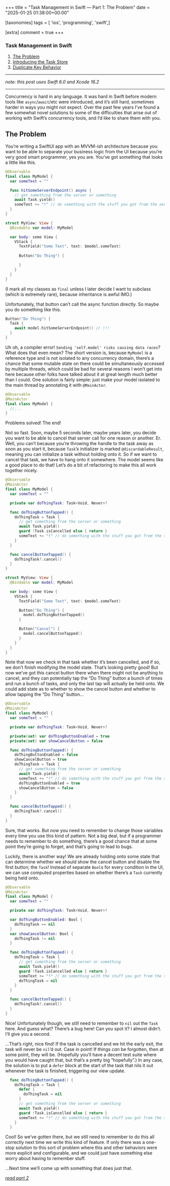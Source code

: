 +++
title = "Task Management in Swift — Part 1: The Problem"
date = "2025-01-25 01:38:00+00:00"

[taxonomies]
tags = [ 'ios', 'programming', 'swift',]

[extra]
comment = true
+++

### Task Management in Swift

1. [The Problem](/posts/task-management-in-swift-part-1-the-problem/)
2. [Introducing the Task Store](/posts/task-management-in-swift-part-2-introducing-the/)
3. [Duplicate Key Behavior](/posts/task-management-in-swift-part-3-duplicate-key/)

---

_note: this post uses Swift 6.0 and Xcode 16.2_

---

Concurrency is hard in any language. It was hard in Swift before modern tools like `async`/`await`/etc were introduced, and it’s still hard, sometimes harder in ways you might not expect. Over the past few years I’ve found a few somewhat novel solutions to some of the difficulties that arise out of working with Swift’s concurrency tools, and I’d like to share them with you.

## The Problem

You’re writing a SwiftUI app with an MVVM-ish architecture because you want to be able to separate your business logic from the UI because you’re very good smart programmer, yes you are. You’ve got something that looks a little like this.

```swift 
@Observable
final class MyModel {
  var someText = ""

  func hitSomeServerEndpoint() async {
    // get something from the server or something
    await Task.yield()
    someText += "!" // do something with the stuff you got from the server
  }
}

struct MyView: View {
  @Bindable var model: MyModel

  var body: some View {
    VStack {
      TextField("Some Text", text: $model.someText)
      
      Button("Do Thing") {

      }
    }
  }
}
```

(I mark all my classes as `final` unless I later decide I want to subclass (which is extremely rare), because inheritance is awful IMO.)

Unfortunately, that button can’t call the async function directly. So maybe you do something like this.

```swift
Button("Do Thing") {
  Task {
    await model.hitSomeServerEndpoint() // !!!
  }
}
```

Uh oh, a compiler error! `Sending 'self.model' risks causing data races`? What does that even mean? The short version is, because `MyModel` is a reference type and is not isolated to any concurrency domain, there’s a chance that some mutable state on there could be simultaneously accessed by multiple threads, which could be bad for several reasons I won’t get into here because other folks have talked about it at great length much better than I could. One solution is fairly simple: just make your model isolated to the main thread by annotating it with `@MainActor`.

```swift 
@Observable
@MainActor
final class MyModel {
  //...
}
```

Problems solved! The end!

Not so fast. Soon, maybe 5 seconds later, maybe years later, you decide you want to be able to cancel that server call for one reason or another. Er. Well, you can’t because you’re throwing the handle to the task away as soon as you start it, because `Task`’s initializer is marked `@discardableResult`, meaning you can initialize a task without holding onto it. So if we want to cancel that task, we have to hang onto it somewhere. The model seems like a good place to do that! Let’s do a bit of refactoring to make this all work together nicely.

```swift 
@Observable
@MainActor
final class MyModel {
  var someText = ""

  private var doThingTask: Task<Void, Never>?

  func doThingButtonTapped() {
    doThingTask = Task {
      // get something from the server or something
      await Task.yield()
      guard !Task.isCancelled else { return }
      someText += "!" // do something with the stuff you got from the server
    }
  }

  func cancelButtonTapped() {
    doThingTask?.cancel()
  }
}

struct MyView: View {
  @Bindable var model: MyModel

  var body: some View {
    VStack {
      TextField("Some Text", text: $model.someText)

      Button("Do Thing") {
        model.doThingButtonTapped()
      }

      Button("Cancel") {
        model.cancelButtonTapped()
      }
    }
  }
}
```

Note that now we check in that task whether it’s been cancelled, and if so, we don’t finish modifying the model state. That’s looking pretty good! But now we’ve got this cancel button there when there might not be anything to cancel, and they can potentially tap the “Do Thing” button a bunch of times and run a bunch of tasks, and only the last tap will actually be held onto. We could add state as to whether to show the cancel button and whether to allow tapping the “Do Thing” button…

```swift 
@Observable
@MainActor
final class MyModel {
  var someText = ""

  private var doThingTask: Task<Void, Never>?

  private(set) var doThingButtonEnabled = true
  private(set) var showCancelButton = false

  func doThingButtonTapped() {
    doThingButtonEnabled = false
    showCancelButton = true
    doThingTask = Task {
      // get something from the server or something
      await Task.yield()
      someText += "!" // do something with the stuff you got from the server
      doThingButtonEnabled = true
      showCancelButton = false
    }
  }

  func cancelButtonTapped() {
    doThingTask?.cancel()
  }
}
```

Sure, that works. But now you need to remember to change those variables every time you use this kind of pattern. Not a big deal, but if a programmer needs to remember to do something, there’s a good chance that at some point they’re going to forget, and that’s going to lead to bugs.

Luckily, there is another way! We are already holding onto some state that can determine whether we should show the cancel button and disable the first button; the `Task`! Instead of separate `Bool`s for every condition in the UI, we can use computed properties based on whether there’s a `Task` currently being held onto.

```swift 
@Observable
@MainActor
final class MyModel {
  var someText = ""

  private var doThingTask: Task<Void, Never>?

  var doThingButtonEnabled: Bool {
    doThingTask == nil
  }
  var showCancelButton: Bool {
    doThingTask != nil
  }

  func doThingButtonTapped() {
    doThingTask = Task {
      // get something from the server or something
      await Task.yield()
      guard !Task.isCancelled else { return }
      someText += "!" // do something with the stuff you got from the server
      doThingTask = nil
    }
  }

  func cancelButtonTapped() {
    doThingTask?.cancel()
  }
}
```

Nice! Unfortunately though, we _still_ need to remember to `nil` out the `Task` here. And guess what? There’s a bug here! Can you spot it? I almost didn’t. I’ll give you a second.

…That’s right, nice find! If the task is cancelled and we hit the early exit, the task will never be `nil`’d out. Case in point! If things _can_ be forgotten, then at some point, they will be. (Hopefully you’ll have a decent test suite where you would have caught that, but that’s a pretty big “hopefully”.) In any case, the solution is to put a `defer` block at the start of the task that nils it out whenever the task is finished, triggering our view update.

```swift 
  func doThingButtonTapped() {
    doThingTask = Task {
      defer {
        doThingTask = nil
      }
      // get something from the server or something
      await Task.yield()
      guard !Task.isCancelled else { return }
      someText += "!" // do something with the stuff you got from the server
    }
  }
```

Cool! So we’ve gotten there, but we still need to remember to do this all correctly next time we write this kind of feature. If only there was a one-stop solution to this sort of problem where this and other behaviors were more explicit and configurable, and we could just have something else worry about having to remember stuff.

…Next time we’ll come up with something that does just that.

_[read part 2](/posts/task-management-in-swift-part-2-introducing-the/)_
